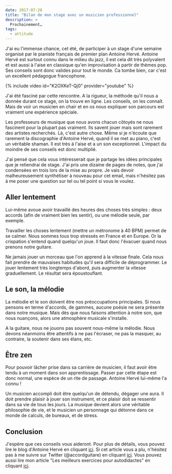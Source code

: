 ```yaml
---
date: 2017-07-28
title: "Bilan de mon stage avec un musicien professionnel"
description: >
  Prochainement…
tags:
  - attitude
---
```


J'ai eu l'immense chance, cet été, de participer à un stage d'une semaine 
organisé par le pianiste français de premier plan Antoine Hervé. Antoine Hervé 
est surtout connu dans le milieu du jazz, il est cela dit très polyvalent et 
est aussi à l'aise en classique qu'en improvisation à partir de thèmes pop. Ses 
conseils sont donc valides pour tout le monde. Ca tombe bien, car c'est un 
excellent pédagogue francophone.

{% include video id="K2OXKeT-Qj0" provider="youtube" %}

J'ai été fasciné par cette rencontre. A la rigueur, la méthode qu'il nous a 
donnée durant ce stage, on la trouve en ligne. Les conseils, on les connaît. 
Mais de voir un musicien en chair et en os nous expliquer son parcours est 
vraiment une expérience spéciale.

Les professeurs de musique que nous avons chacun côtoyés ne nous fascinent pour 
la plupart pas vraiment. Ils savent jouer mais sont rarement des artistes 
recherchés. Là, c'est autre chose. Même si je n'écoute que rarement la 
discographie d'Antoine Hervé, quand il se met au piano, c'est un véritable 
shaman. Il est très à l'aise et a un son exceptionnel. L'impact du moindre de 
ses conseils est donc multiplié.

J'ai pensé que cela vous intéresserait que je partage les idées principales que 
je retiendrai de stage. J'ai pris une dizaine de pages de notes, que j'ai 
condensées en trois lors de la mise au propre. Je vais devoir malheureusement 
synthétiser à nouveau pour cet email, mais n'hésitez pas à me poser une 
question sur tel ou tel point si vous le voulez.

## Aller lentement

Lui-même avoue avoir travaillé des heures des choses très simples : deux 
accords (afin de vraiment bien les sentir), ou une mélodie seule, par exemple.

Travailler les choses lentement (mettre un métronome à 40 BPM) permet de se 
calmer. Nous sommes tous trop stressés en France et en Europe. Or la crispation 
s'entend quand quelqu'un joue. Il faut donc l'évacuer quand nous prenons notre 
guitare.

Ne jamais jouer un morceau que l'on apprend à la vitesse finale. Cela nous fait 
prendre de mauvaises habitudes qu'il sera difficile de déprogrammer. Le jouer 
lentement très longtemps d'abord, puis augmenter la vitesse graduellement. Le 
résultat sera époustouflant.

## Le son, la mélodie

La mélodie et le son doivent être nos préoccupations principales. Si nous 
pensons en terme d'accords, de gammes, aucune poésie ne sera présente dans 
notre musique. Mais dès que nous faisons attention à notre son, que nous 
nuançons, alors une atmosphère musicale s'installe.

A la guitare, nous ne jouons pas souvent nous-même la mélodie. Nous devons 
néanmoins être attentifs à ne pas l'écraser, ne pas la masquer, au contraire, 
la soutenir dans ses élans, etc.

## Être zen

Pour pouvoir lâcher prise dans sa carrière de musicien, il faut avoir être 
tendu à un moment dans son apprentissage. Passer par cette étape est donc 
normal, une espèce de un rite de passage. Antoine Hervé lui-même l'a connu !

Un musicien accompli doit être quelqu'un de détendu, dégager une aura. Il doit 
prendre plaisir à jouer son instrument, et ce plaisir doit se ressentir dans sa 
vie de tous les jours. La musique devient alors une véritable philosophie de 
vie, et le musicien un personnage qui détonne dans ce monde de calculs, de 
bureaux, et de stress.

## Conclusion

J'espère que ces conseils vous aideront. Pour plus de détails, vous pouvez lire 
le blog d'Antoine Hervé en cliquant [ici][blog]. Si cet article vous a plu, 
n'hésitez pas à me suivre sur Twitter (@accordguitare) en cliquant 
[ici][twitter]. Vous pouvez aussi lire mon article "Les meilleurs exercices 
pour autodidactes" en cliquant [ici][autodidactes].

[blog]:https://blog.antoineherve.com/
[twitter]:https://twitter.com/accordguitare
[autodidactes]:/les-meilleurs-exercices-pour-autodidactes/
